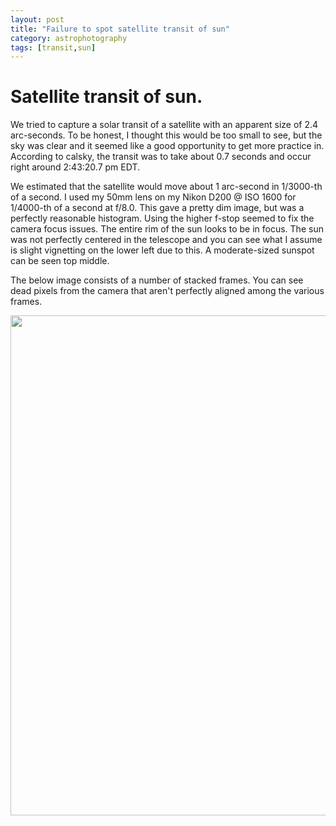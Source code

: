 ```yaml
---
layout: post
title: "Failure to spot satellite transit of sun"
category: astrophotography
tags: [transit,sun]
---
```


# Satellite transit of sun.

We tried to capture a solar transit of a satellite with an
apparent size of 2.4 arc-seconds. To be honest, I thought this would
be too small to see, but the sky was clear and it seemed like a good
opportunity to get more practice in. According to calsky, the transit
was to take about 0.7 seconds and occur right around 2:43:20.7 pm EDT.

We estimated that the satellite would move about 1 arc-second in
1/3000-th of a second. I used my 50mm lens on my Nikon D200 @ ISO 1600
for 1/4000-th of a second at f/8.0. This gave a pretty dim image, but
was a perfectly reasonable histogram. Using the higher f-stop seemed
to fix the camera focus issues. The entire rim of the sun looks to be
in focus. The sun was not perfectly centered in the telescope and you
can see what I assume is slight vignetting on the lower left due to
this. A moderate-sized sunspot can be seen top middle.

The below image consists of a number of stacked frames. You can see
dead pixels from the camera that aren't perfectly aligned among the
various frames.

<img src="{{ site.baseurl }}/images/small-transit-final-sm.jpg" width="800">
